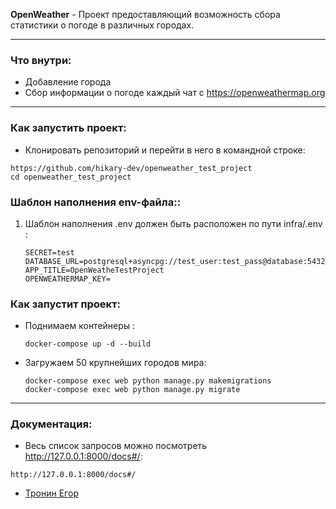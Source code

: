  **OpenWeather** - Проект предоставляющий возможность сбора статистики о погоде в различных городах.
___
### **Что внутри**:
* Добавление города
* Сбор информации о погоде каждый чат с https://openweathermap.org
___
### **Как запустить проект**:

* Клонировать репозиторий и перейти в него в командной строке:
```
https://github.com/hikary-dev/openweather_test_project
cd openweather_test_project
```

### **Шаблон наполнения env-файла:**:
1) Шаблон наполнения .env должен быть расположен по пути infra/.env :
    ```
    SECRET=test
    DATABASE_URL=postgresql+asyncpg://test_user:test_pass@database:5432/test_project
    APP_TITLE=OpenWeatheTestProject
    OPENWEATHERMAP_KEY=
   ```


### **Как запустит проект**:
* Поднимаем контейнеры :
   ```
   docker-compose up -d --build
   ```
* Загружаем 50 крупнейших городов мира:
   ```
   docker-compose exec web python manage.py makemigrations
   docker-compose exec web python manage.py migrate
   ```
___
### **Документация**:
* Весь список запросов можно посмотреть http://127.0.0.1:8000/docs#/:
```
http://127.0.0.1:8000/docs#/
```

* [Тронин Егор](https://github.com/hikary-dev) 